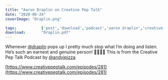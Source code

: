 ```yaml
---
title: "Aaron Draplin on Creative Pep Talk"
date: "2020-06-24"
coverImage: "Draplin.png"

tags:           ['post','download','podcast','aaron draplin','creative pep talk']
download:       "Draplin.pdf"
---
```


Whenever [@draplin](https://www.instagram.com/draplin/) pops up I pretty much stop what I’m doing and listen. He’s such an earnest and genuine person! 🙌🏼🙌🏼 This is from the Creative Pep Talk Podcast by [@andyjpizza](https://www.instagram.com/andyjpizza/)

[https://www.creativepeptalk.com/episodes/281](https://www.creativepeptalk.com/episodes/281)
